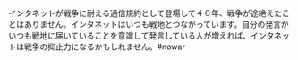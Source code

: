 インタネットが戦争に耐える通信規約として登場して４０年、戦争が途絶えたことはありません。インタネットはいつも戦地とつながっています。自分の発言がいつも戦地に届いていることを意識して発言している人が増えれば、インタネットは戦争の抑止力になるかもしれません。#nowar 
